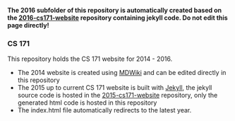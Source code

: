 **The 2016 subfolder of this repository is automatically created based on the [2016-cs171-website](https://github.com/CS171/2016-cs171-website) repository containing jekyll code. Do not edit this page directly!**

### CS 171

This repository holds the CS 171 website for 2014 - 2016. 
* The 2014 website is created using [MDWiki](http://www.mdwiki.info/) and can be edited directly in this repository
* The 2015 up to current CS 171 website is built with [Jekyll](http://jekyllrb.com), the  jekyll source code is hosted in the [2015-cs171-website](https://github.com/CS171/2015-cs171-website) repository, only the generated html code is hosted in this repository 
* The index.html file automatically redirects to the latest year.
